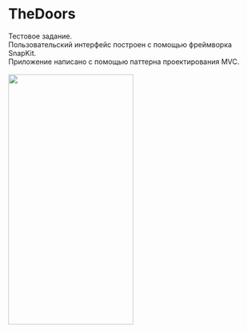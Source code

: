 # TheDoors
Тестовое задание. <br>
Пользовательский интерфейс построен с помощью фреймворка SnapKit. <br>
Приложение написано с помощью паттерна проектирования MVC. <br>
<br>
<img src="https://user-images.githubusercontent.com/32102474/188716950-3055aa52-d7c9-42a1-be95-7e7e01ccfaa4.png" width="250" height="500">
<br>
